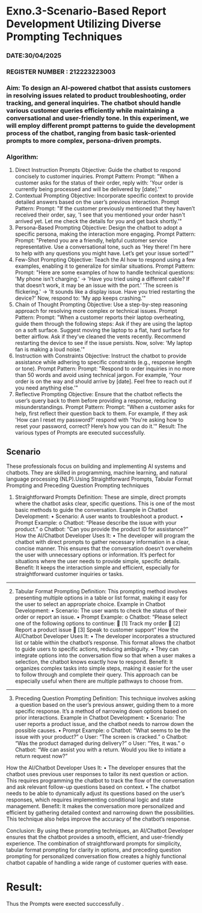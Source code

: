 # Exno.3-Scenario-Based Report Development Utilizing Diverse Prompting Techniques
### DATE:30/04/2025                                                                          
### REGISTER NUMBER : 212223223003
### Aim: To design an AI-powered chatbot that assists customers in resolving issues related to product troubleshooting, order tracking, and general inquiries. The chatbot should handle various customer queries efficiently while maintaining a conversational and user-friendly tone. In this experiment, we will employ different prompt patterns to guide the development process of the chatbot, ranging from basic task-oriented prompts to more complex, persona-driven prompts.

### Algorithm:  
1. Direct Instruction Prompts
Objective: Guide the chatbot to respond concisely to customer inquiries.
Prompt Pattern:
Prompt: "When a customer asks for the status of their order, reply with: 'Your order is currently being processed and will be delivered by [date].'"
2. Contextual Prompting
Objective: Incorporate specific context to provide detailed answers based on the user’s previous interaction.
Prompt Pattern:
Prompt: "If the customer previously mentioned that they haven’t received their order, say, 'I see that you mentioned your order hasn't arrived yet. Let me check the details for you and get back shortly.'"
3. Persona-Based Prompting
Objective: Design the chatbot to adopt a specific persona, making the interaction more engaging.
Prompt Pattern:
Prompt: "Pretend you are a friendly, helpful customer service representative. Use a conversational tone, such as 'Hey there! I’m here to help with any questions you might have. Let’s get your issue sorted!'"
4. Few-Shot Prompting
Objective: Teach the AI how to respond using a few examples, enabling it to generalize for similar situations.
Prompt Pattern:
Prompt: "Here are some examples of how to handle technical questions:
'My phone isn't charging.' → 'Have you tried using a different cable? If that doesn’t work, it may be an issue with the port.'
'The screen is flickering.' → 'It sounds like a display issue. Have you tried restarting the device?'
Now, respond to: 'My app keeps crashing.'"
5. Chain of Thought Prompting
Objective: Use a step-by-step reasoning approach for resolving more complex or technical issues.
Prompt Pattern:
Prompt: "When a customer reports their laptop overheating, guide them through the following steps:
Ask if they are using the laptop on a soft surface.
Suggest moving the laptop to a flat, hard surface for better airflow.
Ask if they’ve cleaned the vents recently.
Recommend restarting the device to see if the issue persists.
Now, solve: 'My laptop fan is making a loud noise.'"
6. Instruction with Constraints
Objective: Instruct the chatbot to provide assistance while adhering to specific constraints (e.g., response length or tone).
Prompt Pattern:
Prompt: "Respond to order inquiries in no more than 50 words and avoid using technical jargon. For example, 'Your order is on the way and should arrive by [date]. Feel free to reach out if you need anything else.'"
7. Reflective Prompting
Objective: Ensure that the chatbot reflects the user’s query back to them before providing a response, reducing misunderstandings.
Prompt Pattern:
Prompt: "When a customer asks for help, first reflect their question back to them. For example, if they ask 'How can I reset my password?' respond with 'You're asking how to reset your password, correct? Here’s how you can do it.'"
Result: The various types of Prompts are executed successfully.

## Scenario
These professionals focus on building and implementing AI systems and chatbots. They are skilled in programming, machine learning, and natural language processing (NLP).Using Straightforward Prompts, Tabular Format Prompting and Preceding Question Prompting techniques

1. Straightforward Prompts
Definition: These are simple, direct prompts where the chatbot asks clear, specific questions. This is one of the most basic methods to guide the conversation.
Example in Chatbot Development:
•	Scenario: A user wants to troubleshoot a product.
•	Prompt Example:
o	Chatbot: “Please describe the issue with your product.”
o	Chatbot: “Can you provide the product ID for assistance?”
How the AI/Chatbot Developer Uses It:
•	The developer will program the chatbot with direct prompts to gather necessary information in a clear, concise manner. This ensures that the conversation doesn't overwhelm the user with unnecessary options or information. It’s perfect for situations where the user needs to provide simple, specific details.
Benefit: It keeps the interaction simple and efficient, especially for straightforward customer inquiries or tasks.
________________________________________
2. Tabular Format Prompting
Definition: This prompting method involves presenting multiple options in a table or list format, making it easy for the user to select an appropriate choice.
Example in Chatbot Development:
•	Scenario: The user wants to check the status of their order or report an issue.
•	Prompt Example:
o	Chatbot: “Please select one of the following options to continue:
	[1] Track my order
	[2] Report a product issue
	[3] Speak to customer support”
How the AI/Chatbot Developer Uses It:
•	The developer incorporates a structured list or table within the chatbot’s response. This format allows the chatbot to guide users to specific actions, reducing ambiguity.
•	They can integrate options into the conversation flow so that when a user makes a selection, the chatbot knows exactly how to respond.
Benefit: It organizes complex tasks into simple steps, making it easier for the user to follow through and complete their query. This approach can be especially useful when there are multiple pathways to choose from.
________________________________________
3. Preceding Question Prompting
Definition: This technique involves asking a question based on the user’s previous answer, guiding them to a more specific response. It’s a method of narrowing down options based on prior interactions.
Example in Chatbot Development:
•	Scenario: The user reports a product issue, and the chatbot needs to narrow down the possible causes.
•	Prompt Example:
o	Chatbot: “What seems to be the issue with your product?”
o	User: “The screen is cracked.”
o	Chatbot: “Was the product damaged during delivery?”
o	User: “Yes, it was.”
o	Chatbot: “We can assist you with a return. Would you like to initiate a return request now?”

How the AI/Chatbot Developer Uses It:
•	The developer ensures that the chatbot uses previous user responses to tailor its next question or action. This requires programming the chatbot to track the flow of the conversation and ask relevant follow-up questions based on context.
•	The chatbot needs to be able to dynamically adjust its questions based on the user’s responses, which requires implementing conditional logic and state management.
Benefit: It makes the conversation more personalized and efficient by gathering detailed context and narrowing down the possibilities. This technique also helps improve the accuracy of the chatbot’s response.

Conclusion:
By using these prompting techniques, an AI/Chatbot Developer ensures that the chatbot provides a smooth, efficient, and user-friendly experience. The combination of straightforward prompts for simplicity, tabular format prompting for clarity in options, and preceding question prompting for personalized conversation flow creates a highly functional chatbot capable of handling a wide range of customer queries with ease.

# Result: 
Thus the Prompts were exected succcessfully .

